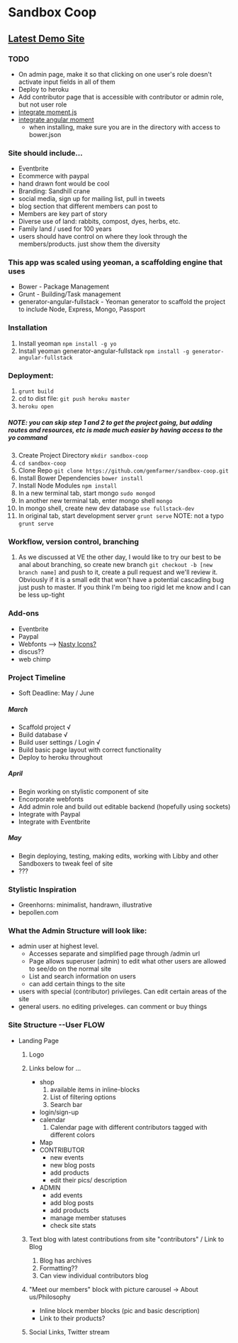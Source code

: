 # Sandbox Coop

## [Latest Demo Site](http://guarded-refuge-7678.herokuapp.com)

### TODO
* On admin page, make it so that clicking on one user's role doesn't activate input fields in all of them
* Deploy to heroku
* Add contributor page that is accessible with contributor or admin role, but not user role
* [integrate moment.js](http://momentjs.com/docs)
* [integrate angular moment](https://github.com/urish/angular-moment)
	- when installing, make sure you are in the directory with access to bower.json


### Site should include...
* Eventbrite
* Ecommerce with paypal
* hand drawn font would be cool
* Branding: Sandhill crane
* social media, sign up for mailing list, pull in tweets
* blog section that different members can post to
* Members are key part of story
* Diverse use of land: rabbits, compost, dyes, herbs, etc.
* Family land / used for 100 years
* users should have control on where they look through the members/products. just show them the diversity


### This app was scaled using yeoman, a scaffolding engine that uses
* Bower - Package Management
* Grunt - Building/Task management
* generator-angular-fullstack - Yeoman generator to scaffold the project to include Node, Express, Mongo, Passport

### Installation
1. Install yeoman `npm install -g yo`
2. Install yeoman generator-angular-fullstack `npm install -g generator-angular-fullstack`


### Deployment:
1. `grunt build`
2. cd to dist file: `git push heroku master`
3. `heroku open`

##### NOTE: you can skip step 1 and 2 to get the project going, but adding routes and resources, etc is made much easier by having access to the yo command
3. Create Project Directory `mkdir sandbox-coop`
4. `cd sandbox-coop`
5. Clone Repo `git clone https://github.com/gemfarmer/sandbox-coop.git`
6. Install Bower Dependencies `bower install`
7. Install Node Modules `npm install`
8. In a new terminal tab, start mongo `sudo mongod`
9. In another new terminal tab, enter mongo shell `mongo`
10. In mongo shell, create new dev database `use fullstack-dev`
11. In original tab, start development server `grunt serve` NOTE: not a typo `grunt serve`

### Workflow, version control, branching
1. As we discussed at VE the other day, I would like to try our best to be anal about branching, so create new branch `git checkout -b [new branch name]` and push to it, create a pull request and we'll review it. Obviously if it is a small edit that won't have a potential cascading bug just push to master. If you think I'm being too rigid let me know and I can be less up-tight

### Add-ons
* Eventbrite
* Paypal
* Webfonts --> [Nasty Icons?](http://nastyicons.com/)
* discus??
* web chimp

### Project Timeline
* Soft Deadline: May / June

##### March
* Scaffold project √
* Build database √
* Build user settings / Login √
* Build basic page layout with correct functionality
* Deploy to heroku throughout

##### April
* Begin working on stylistic component of site
* Encorporate webfonts
* Add admin role and build out editable backend (hopefully using sockets)
* Integrate with Paypal
* Integrate with Eventbrite

##### May
* Begin deploying, testing, making edits, working with Libby and other Sandboxers to tweak feel of site
* ???

### Stylistic Inspiration
* Greenhorns: minimalist, handrawn, illustrative
* bepollen.com


### What the Admin Structure will look like:
* admin user at highest level.
	* Accesses separate and simplified page through /admin url
	* Page allows superuser (admin) to edit what other users are allowed to see/do on the normal site
	* List and search information on users
	* can add certain things to the site
* users with special (contributor) privileges. Can edit certain areas of the site
* general users. no editing priveleges. can comment or buy things

### Site Structure --User FLOW
* Landing Page
	1. Logo
	2. Links below for ...
		* shop
			1. available items in inline-blocks
			2. List of filtering options
			3. Search bar
		* login/sign-up
		* calendar
			1. Calendar page with different contributors tagged with different colors
		* Map
		* CONTRIBUTOR
			- new events
			- new blog posts
			- add products
			- edit their pics/ description
		* ADMIN
			- add events
			- add blog posts
			- add products
			- manage member statuses
			- check site stats
	3. Text blog with latest contributions from site "contributors" / Link to Blog
		1. Blog has archives
		2. Formatting??
		3. Can view individual contributors blog

	4. "Meet our members" block with picture carousel
		-> About us/Philosophy
		* Inline block member blocks (pic and basic description)
		* Link to their products?
	5. Social Links, Twitter stream





